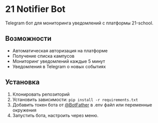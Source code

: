 # 21 Notifier Bot

Telegram бот для мониторинга уведомлений с платформы 21-school.

## Возможности
- Автоматическая авторизация на платформе
- Получение списка кампусов
- Мониторинг уведомлений каждые 5 минут
- Уведомления в Telegram о новых событиях

## Установка
1. Клонировать репозиторий
2. Установить зависимости: `pip install -r requirements.txt`
3. Добавить токен бота от [@BotFather](https://t.me/BotFather) в .env файл или переменные окружения
4. Запустить бота, настроить через меню.
